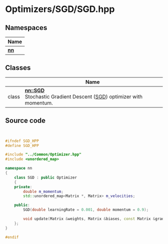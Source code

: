# Optimizers/SGD/SGD.hpp



## Namespaces

| Name           |
| -------------- |
| **[nn](../Namespaces/namespacenn.md)**  |

## Classes

|                | Name           |
| -------------- | -------------- |
| class | **[nn::SGD](../Classes/classnn_1_1_s_g_d.md)** <br>Stochastic Gradient Descent ([SGD]()) optimizer with momentum.  |




## Source code

```cpp


#ifndef SGD_HPP
#define SGD_HPP

#include "../Common/Optimizer.hpp"
#include <unordered_map>

namespace nn
{
    class SGD : public Optimizer
    {
    private:
        double m_momentum;                                 
        std::unordered_map<Matrix *, Matrix> m_velocities; 

    public:
        SGD(double learningRate = 0.001, double momentum = 0.9);

        void update(Matrix &weights, Matrix &biases, const Matrix &gradWeights, const Matrix &gradBiases) override;
    };
}

#endif
```
